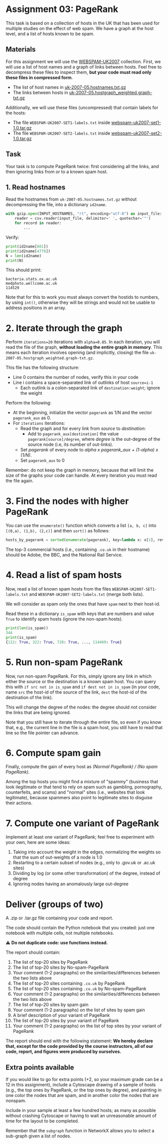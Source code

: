 # Assignment 03: PageRank

This task is based on a collection of hosts in the UK that has been used for multiple studies on the effect of web spam. We have a graph at the host level, and a list of hosts known to be spam.

## Materials

For this assignment we will use the [WEBSPAM-UK2007](http://chato.cl/webspam/datasets/uk2007/) collection. First, we will use a list of host names and a graph of links between hosts. Feel free to decompress these files to inspect them, **but your code must read only these files in compressed form**.

* The list of host names in  [uk-2007-05.hostnames.txt.gz](http://chato.cl/webspam/datasets/uk2007/links/uk-2007-05.hostnames.txt.gz)
* The links between hosts in  [uk-2007-05.hostgraph_weighted.graph-txt.gz](http://chato.cl/webspam/datasets/uk2007/links/uk-2007-05.hostgraph_weighted.graph-txt.gz)



Additionally, we will use these files (uncompressed) that contain labels for the hosts:

* The file `WEBSPAM-UK2007-SET1-labels.txt` inside [webspam-uk2007-set1-1.0.tar.gz](http://chato.cl/webspam/datasets/uk2007/webspam-uk2007-set1-1.0.tar.gz)
* The file `WEBSPAM-UK2007-SET2-labels.txt` inside [webspam-uk2007-set2-1.0.tar.gz](http://chato.cl/webspam/datasets/uk2007/webspam-uk2007-set2-1.0.tar.gz)

## Task

Your task is to compute PageRank twice: first considering all the links, and then ignoring links from or to a known spam host.

## 1. Read hostnames

Read the hostnames from `uk-2007-05.hostnames.txt.gz` without decompressing the file, into a dictionary `id2name`.

```python
with gzip.open(INPUT_HOSTNAMES, "rt", encoding="utf-8") as input_file:
    reader = csv.reader(input_file, delimiter=' ', quotechar='"')
    for record in reader:
        ...
```

Verify:

```python
print(id2name[801])
print(id2name[4778])
N = len(id2name)
print(N)
```

This should print:

```
bacteria.stats.ox.ac.uk
medphoto.wellcome.ac.uk
114529
```

Note that for this to work you must always convert the hostids to numbers, by using `int()`, otherwise they will be strings and would not be usable to address positions in an array.

# 2. Iterate through the graph

Perform `iterations=20` iterations with `alpha=0.85`. In each iteration, you will read the file of the graph, **without loading the entire graph in memory**. This means each iteration involves opening (and implicitly, closing) the file `uk-2007-05.hostgraph_weighted.graph-txt.gz`.

This file has the following structure:

* Line 0 contains the number of nodes, verify this in your code
* Line i contains a space-separated link of outlinks of host `source=i-1`
   * Each outlink is a colon-separated link of `destination:weight`; ignore the weight

Perform the following:

* At the beginning, initialize the vector `pagerank` as 1/N and the vector `pagerank_aux` as 0.
* For `iterations` iterations:
   * Read the graph and for every link from *source* to *destination*:
      * Add to `pagerank_aux[destination]` the value `pagerank[source]/degree`, where *degree* is the out-degree of the source node (i.e, its number of out-links).
   * Set *pagerank* of every node to *alpha x pagerank_aux + (1-alpha) x (1/N)*.
   * Set `pagerank_aux` to 0

Remember: do not keep the graph in memory, because that will limit the size of the graphs your code can handle. At every iteration you must read the file again.

# 3. Find the nodes with higher PageRank

You can use the `enumerate()` function which converts a list `[a, b, c]` into `[(0,a), (1,b), (2,c)]` and then `sort()` as follows:

```python
hosts_by_pagerank = sorted(enumerate(pagerank), key=lambda x: x[1], reverse=True)
```

The top-3 commercial hosts (i.e., containing `.co.uk` in their hostname) should be Adobe, the BBC, and the National Rail Service.

# 4. Read a list of spam hosts

Now, read a list of known spam hosts from the files `WEBSPAM-UK2007-SET1-labels.txt` and `WEBSPAM-UK2007-SET2-labels.txt` (merge both lists).

We will consider as spam only the ones that have `spam` next to their host-id.

Read these in a dictionary `is_spam` with keys that are numbers and value `True` to identify spam hosts (ignore the non-spam hosts).

```python
print(len(is_spam))
344
print(is_spam)
{112: True, 322: True, 728: True, ..., 114469: True}
```

# 5. Run non-spam PageRank

Now, run non-spam PageRank. For this, simply ignore any link in which either the source or the destination is a known spam host. You can query this with `if src not in is_spam` and `if dest not in is_spam` (in your code, name `src` the host-id of the source of the link, `dest` the host-id of the destination of the link).

This will change the degree of the nodes: the degree should not consider the links that are being ignored.

Note that you still have to iterate through the entire file, so even if you know that, e.g., the current line in the file is a spam host, you still have to read that line so the file pointer can advance.

# 6. Compute spam gain

Finally, compute the gain of every host as *(Normal PageRank) / (No spam PageRank)*.

Among the top hosts you might find a mixture of "spammy" (business that look ilegitimate or that tend to rely on spam such as gambling, pornography, counterfeits, and scams) and "normal" sites (i.e., websites that look legitimate), because spammers also point to legitimate sites to disguise their actions.

# 7. Compute one variant of PageRank

Implement at least one variant of PageRank; feel free to experiment with your own, here are some ideas:

1. Taking into account the weight in the edges, normalizing the weights so that the sum of out-weights of a node is 1.0
1. Restarting to a certain subset of nodes (e.g., only to .gov.uk or .ac.uk sites)
1. Dividing by log (or some other transformation) of the degree, instead of degree
1. Ignoring nodes having an anomalously large out-degree

# Deliver (groups of two)

A .zip or .tar.gz file containing your code and report.

The code should contain the Python notebook that you created: just one notebook with multiple cells, not multiple notebooks.

:warning: **Do not duplicate code: use functions instead.**

The report should contain:

1. The list of top-20 sites by PageRank
1. The list of top-20 sites by No-spam-PageRank
1. Your comment (1-2 paragraphs) on the similarities/differences between the two lists above
1. The list of top-20 sites containing `.co.uk` by PageRank
1. The list of top-20 sites containing `.co.uk` by No-spam-PageRank
1. Your comment (1-2 paragraphs) on the similarities/differences between the two lists above
1. The list of top-20 sites by spam gain
1. Your comment (1-2 paragraphs) on the list of sites by spam gain
1. A brief description of your variant of PageRank
1. The list of top-20 sites by your variant of PageRank
1. Your comment (1-2 paragraphs) on the list of top sites by your variant of PageRank

The report should end with the following statement: **We hereby declare that, except for the code provided by the course instructors, all of our code, report, and figures were produced by ourselves.**

## Extra points available

If you would like to go for extra points (+2, so your maximum grade can be a 12 in this assignment), include a Cytoscape drawing of a sample of hosts (e.g., the top ones by PageRank, or the top ones by degree), and painting in one color the nodes that are spam, and in another color the nodes that are nonspam.

Include in your sample at least a few hundred hosts; as many as possible without crashing Cytoscape or having to wait an unreasonable amount of time for the layout to be completed.

Remember that the `subgraph` function in NetworkX allows you to select a sub-graph given a list of nodes.

